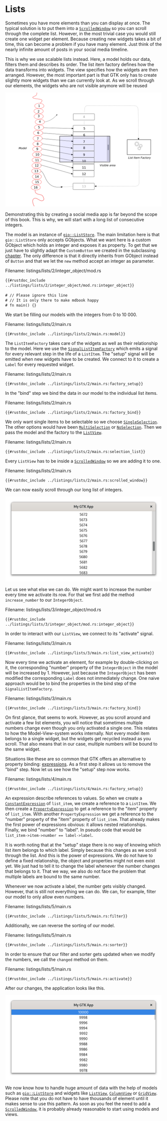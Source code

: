 # Lists

Sometimes you have more elements than you can display at once.
The typical solution is to put them into a [`ScrolledWindow`](../docs/gtk/struct.ScrolledWindow.html) so you can scroll through the complete list.
However, in the most trivial case you would still create one widget per element.
Because creating new widgets takes a bit of time, this can become a problem if you have many element.
Just think of the nearly infinite amount of posts in your social media timeline.

This is why we use scalable lists instead.
Here, a model holds our data, filters them and describes its order.
The list item factory defines how the data transforms into widgets.
The view specifies how the widgets are then arranged.
However, the most important part is that GTK only has to create slightly more widgets than we can currently look at.
As we scroll through our elements, the widgets who are not visible anymore will be reused 


<div style="text-align:center"><img src="img/scalable_lists_concept.png"/></div>

Demonstrating this by creating a social media app is far beyond the scope of this book.
This is why, we will start with a long list of consecutive integers.

The model is an instance of [`gio::ListStore`](https://gtk-rs.org/docs/gio/struct.ListStore.html).
The main limitation here is that `gio::ListStore` only accepts GObjects.
What we want here is a custom GObject which holds an integer and exposes it as property.
To get that we just have to slightly adapt the `CustomButton` we created in the subclassing [chapter](gobject_subclassing.html).
The only difference is that it directly inherits from GObject instead of `Button` and that we let the `new` method accept an integer as parameter.

<span class="filename">Filename: listings/lists/2/integer_object/mod.rs</span>

```rust,no_run
{{#rustdoc_include ../listings/lists/2/integer_object/mod.rs:integer_object}}

# // Please ignore this line
# // It is only there to make mdbook happy
# fn main() {}
```

We start be filling our models with the integers from 0 to 10 000.

<span class="filename">Filename: listings/lists/2/main.rs</span>

```rust,no_run
{{#rustdoc_include ../listings/lists/2/main.rs:model}}
```

The `ListItemFactory` takes care of the widgets as well as their relationship to the model.
Here we use the [`SignalListItemFactory`](../docs/gtk4/struct.SignalListItemFactory.html) which emits a signal for every relevant step in the life of a `ListItem`.
The "setup" signal will be emitted when new widgets have to be created.
We connect to it to create a `Label` for every requested widget.

<span class="filename">Filename: listings/lists/2/main.rs</span>

```rust,no_run
{{#rustdoc_include ../listings/lists/2/main.rs:factory_setup}}
```

In the "bind" step we bind the data in our model to the individual list items.

<span class="filename">Filename: listings/lists/2/main.rs</span>

```rust,no_run
{{#rustdoc_include ../listings/lists/2/main.rs:factory_bind}}
```

We only want single items to be selectable so we choose [`SingleSelection`](../docs/gtk4/struct.SingleSelection.html).
The other options would have been [`MultiSelection`](../docs/gtk4/struct.MultiSelection.html) or [`NoSelection`](../docs/gtk4/struct.NoSelection.html).
Then we pass the model and the factory to the [`ListView`](../git/docs/gtk4/struct.ListView.html).

<span class="filename">Filename: listings/lists/2/main.rs</span>

```rust,no_run
{{#rustdoc_include ../listings/lists/2/main.rs:selection_list}}
```

Every `ListView` has to be inside a [`ScrolledWindow`](../docs/gtk/struct.ScrolledWindow.html) so we are adding it to one.

<span class="filename">Filename: listings/lists/2/main.rs</span>

```rust,no_run
{{#rustdoc_include ../listings/lists/2/main.rs:scrolled_window}}
```

We can now easily scroll through our long list of integers.

<div style="text-align:center"><img src="img/list_view_demo_1.png"/></div>

Let us see what else we can do.
We might want to increase the number every time we activate its row.
For that we first add the method `increase_number` to our `IntegerObject`.

<span class="filename">Filename: listings/lists/3/integer_object/mod.rs</span>

```rust,no_run
{{#rustdoc_include ../listings/lists/3/integer_object/mod.rs:integer_object}}
```

In order to interact with our `ListView`, we connect to its "activate" signal.

<span class="filename">Filename: listings/lists/3/main.rs</span>

```rust,no_run
{{#rustdoc_include ../listings/lists/3/main.rs:list_view_activate}}
```

Now every time we activate an element, for example by double-clicking on it,
the corresponding "number" property of the `IntegerObject` in the model will be increased by 1.
However, just because the `IntegerObject` has been modified the corresponding `Label` does not immediately change.
One naive approach would be to bind the properties in the bind step of the `SignalListItemFactory`.

<span class="filename">Filename: listings/lists/3/main.rs</span>

```rust,no_run
{{#rustdoc_include ../listings/lists/3/main.rs:factory_bind}}
```

On first glance, that seems to work.
However, as you scroll around and activate a few list elements,
you will notice that sometimes multiple numbers change even though you only activated a single one.
This relates to how the Model-View-system works internally.
Not every model item belongs to a single widget, but the widgets get recycled instead as you scroll.
That also means that in our case, multiple numbers will be bound to the same widget.

Situations like these are so common that GTK offers an alternative to property binding: [expressions](../git/docs/gtk4/struct.Expression.html).
As a first step it allows us to remove the "bind" step.
Now let us see how the "setup" step now works.

<span class="filename">Filename: listings/lists/4/main.rs</span>

```rust,no_run
{{#rustdoc_include ../listings/lists/4/main.rs:factory_setup}}
```

An expression describe references to values.
So when we create a [`ConstantExpression`](../git/docs/gtk4/struct.ConstantExpression.html) of `list_item`, we create a reference to a `ListItem`.
We then create a [`PropertyExpression`](../git/docs/gtk4/struct.PropertyExpression.html) to get a reference to the "item" property of `list_item`.
With another `PropertyExpression` we get a reference to the "number" property of the "item" property of `list_item`.
That already makes the first power of expressions obvious: it allows nested relationships.
Finally, we bind "number" to "label".
In pseudo code that would be `list_item->item->number == label->label`.

It is worth noting that at the "setup" stage there is no way of knowing which list item belongs to which label.
Simply because this changes as we scroll through the list.
And this is the power of expressions.
We do not have to define a fixed relationship, the object and properties might not even exist yet.
We just had to tell it to change the label whenever the number changes that belongs to it.
That we way, we also do not face the problem that multiple labels are bound to the same number.

Whenever we now activate a label, the number gets visibly changed.
However, that is still not everything we can do.
We can, for example, filter our model to only allow even numbers.

<span class="filename">Filename: listings/lists/5/main.rs</span>

```rust,no_run
{{#rustdoc_include ../listings/lists/5/main.rs:filter}}
```

Additionally, we can reverse the sorting of our model.

<span class="filename">Filename: listings/lists/5/main.rs</span>

```rust,no_run
{{#rustdoc_include ../listings/lists/5/main.rs:sorter}}
```

In order to ensure that our filter and sorter gets updated when we modify the numbers, we call the `changed` method on them.

<span class="filename">Filename: listings/lists/5/main.rs</span>

```rust,no_run
{{#rustdoc_include ../listings/lists/5/main.rs:activate}}
```

After our changes, the application looks like this.

<div style="text-align:center"><img src="img/list_view_demo_2.png"/></div>


We now know how to handle huge amount of data with the help of models such as [`gio::ListStore`](http://gtk-rs.org/docs/gio/struct.ListStore.html) and widgets like [`ListView`](../git/docs/gtk4/struct.ListView.html), [`ColumnView`](../git/docs/gtk4/struct.ColumnView.html) or [`GridView`](../git/docs/gtk4/struct.GridView.html).
Please note that you do not have to have thousands of element until it makes sense to use this pattern.
As soon as you feel the need to add a [`ScrolledWindow`](../docs/gtk/struct.ScrolledWindow.html), it is probably already reasonable to start using models and views.
